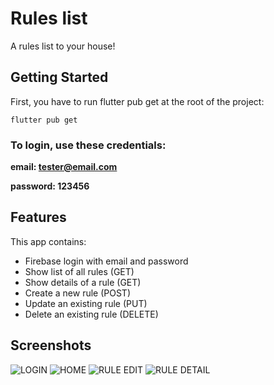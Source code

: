 # Rules list

A rules list to your house!

## Getting Started

First, you have to run flutter pub get at the root of the project:

```flutter pub get```

  ### To login, use these credentials:

  **email: tester@email.com**

  **password: 123456**

## Features

This app contains:
- Firebase login with email and password
- Show list of all rules (GET)
- Show details of a rule (GET)
- Create a new rule (POST) 
- Update an existing rule (PUT)
- Delete an existing rule (DELETE)

## Screenshots
![LOGIN](https://user-images.githubusercontent.com/19862234/235278161-01772e42-e79f-4b1a-8646-722454371cd4.png)
![HOME](https://user-images.githubusercontent.com/19862234/235278166-3d2e614f-6f4e-41ad-8c38-dae45f13284a.png)
![RULE EDIT](https://user-images.githubusercontent.com/19862234/235278164-00399885-b1dd-4625-83c8-3f62b2b9183e.png)
![RULE DETAIL](https://user-images.githubusercontent.com/19862234/235278167-9e3b9541-aea8-491d-b98f-30ac0757d541.png)
